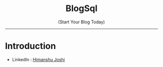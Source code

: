 <h1 align="center">BlogSql</h1>
<p align="center" > (Start Your Blog Today) </p>

---

# Introduction

+ LinkedIn :  [Himanshu Joshi](https://www.linkedin.com/in/himanshu-joshi01/)
